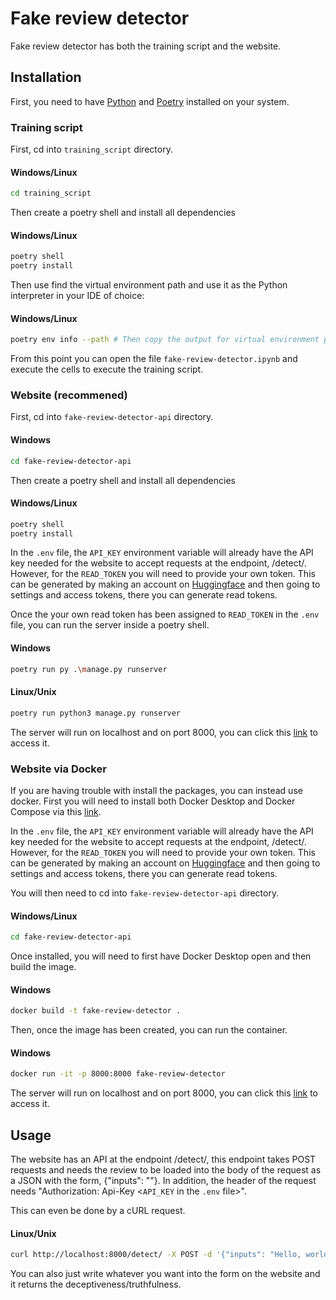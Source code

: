 # Fake review detector


Fake review detector has both the training script and the website.

## Installation

First, you need to have [Python](https://www.python.org/downloads/) and [Poetry](https://python-poetry.org/) installed on your system.

### Training script

First, cd into ```training_script``` directory.

#### Windows/Linux
```bash
cd training_script
```
Then create a poetry shell and install all dependencies

#### Windows/Linux
```bash
poetry shell
poetry install
```

Then use find the virtual environment path and use it as the Python interpreter in your IDE of choice:

#### Windows/Linux
```bash
poetry env info --path # Then copy the output for virtual environment path
```

From this point you can open the file ```fake-review-detector.ipynb``` and execute the cells to execute the training script.

### Website (recommened)

First, cd into ```fake-review-detector-api``` directory.

#### Windows
```bash
cd fake-review-detector-api
```

Then create a poetry shell and install all dependencies

#### Windows/Linux
```bash
poetry shell
poetry install
```

In the ```.env``` file, the ```API_KEY``` environment variable will already have the API key needed for the website to accept requests at the endpoint, /detect/. However, for the ```READ_TOKEN``` you will need to provide your own token. This can be generated by making an account on [Huggingface](https://hf.co) and then going to settings and access tokens, there you can generate read tokens.

Once the your own read token has been assigned to ```READ_TOKEN``` in the ```.env``` file, you can run the server inside a poetry shell.

#### Windows
```bash
poetry run py .\manage.py runserver
```

#### Linux/Unix
```bash
poetry run python3 manage.py runserver
```

The server will run on localhost and on port 8000, you can click this [link](http://localhost:8000) to access it.

### Website via Docker

If you are having trouble with install the packages, you can instead use docker. First you will need to install both Docker Desktop and Docker Compose via this [link](https://docs.docker.com/compose/install/). 

In the ```.env``` file, the ```API_KEY``` environment variable will already have the API key needed for the website to accept requests at the endpoint, /detect/. However, for the ```READ_TOKEN``` you will need to provide your own token. This can be generated by making an account on [Huggingface](https://hf.co) and then going to settings and access tokens, there you can generate read tokens.

You will then need to cd into ```fake-review-detector-api``` directory.
#### Windows/Linux
```bash
cd fake-review-detector-api
```

Once installed, you will need to first have Docker Desktop open and then build the image.

#### Windows
```bash
docker build -t fake-review-detector .    
```

Then, once the image has been created, you can run the container.

#### Windows
```bash
docker run -it -p 8000:8000 fake-review-detector
```
The server will run on localhost and on port 8000, you can click this [link](http://localhost:8000) to access it.

## Usage

The website has an API at the endpoint /detect/, this endpoint takes POST requests and needs the review to be loaded into the body of the request as a JSON with the form, {"inputs": "<review>"}. In addition, the header of the request needs "Authorization: Api-Key <```API_KEY``` in the ```.env``` file>".

This can even be done by a cURL request.
#### Linux/Unix
```bash
curl http://localhost:8000/detect/ -X POST -d '{"inputs": "Hello, world?"}' -H "Authorization: Api-Key <API_KEY>" -H "Content-Type: application/json"
```

You can also just write whatever you want into the form on the website and it returns the deceptiveness/truthfulness.